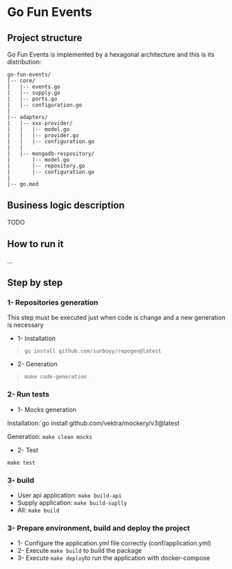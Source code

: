 # Go Fun Events

## Project structure
Go Fun Events is implemented by  a hexagonal architecture and this is its distribution:

```
go-fun-events/
|-- core/
|   |-- events.go
|   |-- supply.go
|   |-- ports.go
|   |-- configuration.go
|
|-- adapters/
|   |-- xxx-provider/
|   |   |-- model.go
|   |   |-- provider.go
|   |   |-- configuration.go
|   |
|   |-- mongodb-respository/
|       |-- model.go
|       |-- repository.go
|       |-- configuration.go
|
|-- go.mod
```
## Business logic description
TODO

## How to run it
...
## Step by step
### 1- Repositories generation
This step must be executed just when code is change and a new generation is necessary
- 1- Installation
>`go install github.com/sunboyy/repogen@latest`

- 2- Generation
>`make code-generation`
### 2- Run tests
- 1- Mocks generation

Installation:`go install github.com/vektra/mockery/v3@latest

Generation: `make clean mocks`
- 2- Test

`make test`

### 3- build
- User api application: `make build-api`
- Supply application: `make build-suplly`
- All: `make build`

### 3- Prepare environment, build and deploy the project
- 1- Configure the application.yml file correctly (conf/application.yml)
- 2- Execute `make build` to build the package
- 3- Execute `make deploy`to run the application with docker-compose

